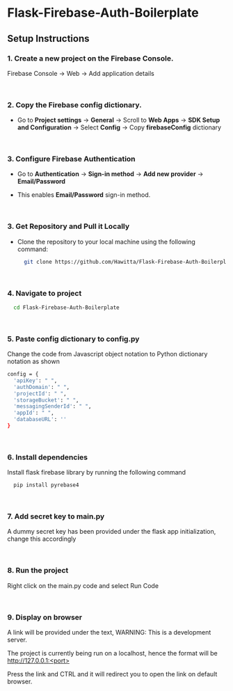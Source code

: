 # Flask-Firebase-Auth-Boilerplate
 
## Setup Instructions

### 1. Create a new project on the Firebase Console.  

Firebase Console ->  Web -> Add application details

<br />

### 2. Copy the Firebase config dictionary.

- Go to **Project settings** -> **General** -> Scroll to **Web Apps** -> **SDK Setup and Configuration** -> Select **Config** -> Copy **firebaseConfig** dictionary 
<br />

### 3. Configure Firebase Authentication

- Go to **Authentication** → **Sign-in method** -> **Add new provider** -> **Email/Password**
  
- This enables **Email/Password** sign-in method.
<br />

### 3. Get Repository and Pull it Locally
- Clone the repository to your local machine using the following command:
  
  ```bash
    git clone https://github.com/Hawitta/Flask-Firebase-Auth-Boilerplate.git
<br />

### 4. Navigate to project


```bash
  cd Flask-Firebase-Auth-Boilerplate 
```
<br />

### 5. Paste config dictionary to config.py

Change the code from Javascript object notation to Python dictionary notation as shown

```bash
config = {
  'apiKey': " ",
  'authDomain': " ",
  'projectId': " ",
  'storageBucket': " ",
  'messagingSenderId': " ",
  'appId': " ",
  'databaseURL': ''
}

```
<br />

### 6. Install dependencies

Install flask firebase library by running the following command

```bash
  pip install pyrebase4
```
<br />

### 7. Add secret key to main.py

A dummy secret key has been provided under the flask app initialization, change this accordingly

<br />

### 8. Run the project

Right click on the main.py code and select Run Code

<br />

### 9. Display on browser

A link will be provided under the text, WARNING: This is a development server.

The project is currently being run on a localhost, hence the format will be http://127.0.0.1:<port>

Press the link and CTRL and it will redirect you to open the link on default browser.

<br />
